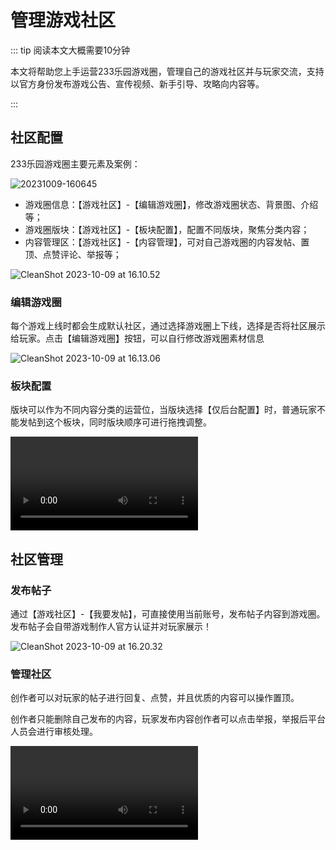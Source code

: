 # 管理游戏社区

::: tip 阅读本文大概需要10分钟

本文将帮助您上手运营233乐园游戏圈，管理自己的游戏社区并与玩家交流，支持以官方身份发布游戏公告、宣传视频、新手引导、攻略向内容等。

::: 

## 社区配置

233乐园游戏圈主要元素及案例：

![20231009-160645](https://arkimg.ark.online/20231009-160645.webp)

- 游戏圈信息：【游戏社区】-【编辑游戏圈】，修改游戏圈状态、背景图、介绍等；
- 游戏圈版块：【游戏社区】-【板块配置】，配置不同版块，聚焦分类内容；
- 内容管理区：【游戏社区】-【内容管理】，可对自己游戏圈的内容发帖、置顶、点赞评论、举报等；

![CleanShot 2023-10-09 at 16.10.52](https://arkimg.ark.online/CleanShot%202023-10-09%20at%2016.10.52.webp)

### 编辑游戏圈

每个游戏上线时都会生成默认社区，通过选择游戏圈上下线，选择是否将社区展示给玩家。点击【编辑游戏圈】按钮，可以自行修改游戏圈素材信息

![CleanShot 2023-10-09 at 16.13.06](https://arkimg.ark.online/CleanShot%202023-10-09%20at%2016.13.06.webp)

### **板块配置**

版块可以作为不同内容分类的运营位，当版块选择【仅后台配置】时，普通玩家不能发帖到这个板块，同时版块顺序可进行拖拽调整。

<video controls src="https://cdn.233xyx.com/online/yUtXvMs32HKE1696839375031.mp4"></video>

## 社区管理

### **发布帖子**

通过【游戏社区】-【我要发帖】，可直接使用当前账号，发布帖子内容到游戏圈。发布帖子会自带游戏制作人官方认证并对玩家展示！

![CleanShot 2023-10-09 at 16.20.32](https://arkimg.ark.online/CleanShot%202023-10-09%20at%2016.20.32.webp)

### **管理社区**

创作者可以对玩家的帖子进行回复、点赞，并且优质的内容可以操作置顶。

创作者只能删除自己发布的内容，玩家发布内容创作者可以点击举报，举报后平台人员会进行审核处理。

<video controls src="https://cdn.233xyx.com/online/7P4TMW9nUQr41696839814784.mp4"></video>
